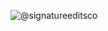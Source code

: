 

![@signatureeditsco](https://github.com/user-attachments/assets/27cd2ce4-3c41-41b5-a2da-50bd7921422a)
